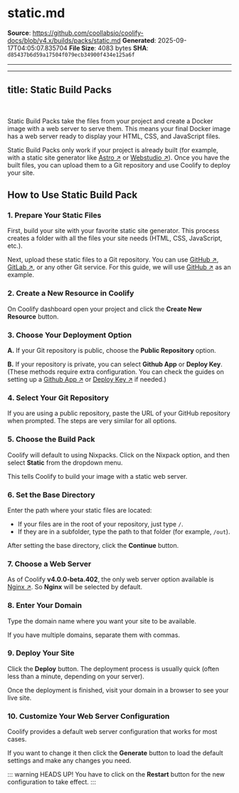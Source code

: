 # static.md

**Source**: https://github.com/coollabsio/coolify-docs/blob/v4.x/builds/packs/static.md
**Generated**: 2025-09-17T04:05:07.835704
**File Size**: 4083 bytes
**SHA**: `d85437b6d59a17504f079ecb34900f434e125a6f`

---

---
title: Static Build Packs
---

<ZoomableImage src="/docs/images/builds/packs/static/banner.webp" />

<br />

Static Build Packs take the files from your project and create a Docker image with a web server to serve them. This means your final Docker image has a web server ready to display your HTML, CSS, and JavaScript files.

Static Build Packs only work if your project is already built (for example, with a static site generator like [Astro ↗](https://astro.build/?utm_source=coolify.io) or [Webstudio ↗](https://webstudio.is/?utm_source=coolify.io)). Once you have the built files, you can upload them to a Git repository and use Coolify to deploy your site.


## How to Use Static Build Pack

### 1. Prepare Your Static Files
First, build your site with your favorite static site generator. This process creates a folder with all the files your site needs (HTML, CSS, JavaScript, etc.).  

Next, upload these static files to a Git repository. You can use [GitHub ↗](https://github.com/?utm_source=coolify.io), [GitLab ↗](https://about.gitlab.com/?utm_source=coolify.io), or any other Git service. For this guide, we will use [GitHub ↗](https://github.com/?utm_source=coolify.io) as an example.


### 2. Create a New Resource in Coolify
On Coolify dashboard open your project and click the **Create New Resource** button.

<ZoomableImage src="/docs/images/builds/packs/static/1.webp" />


### 3. Choose Your Deployment Option

<ZoomableImage src="/docs/images/builds/packs/static/2.webp" />

**A.** If your Git repository is public, choose the **Public Repository** option.

**B.** If your repository is private, you can select **Github App** or **Deploy Key**. (These methods require extra configuration. You can check the guides on setting up a [Github App ↗](/knowledge-base/git/github/integration#with-github-app-recommended) or [Deploy Key ↗](/knowledge-base/git/github/integration#with-deploy-keys) if needed.)


### 4. Select Your Git Repository
If you are using a public repository, paste the URL of your GitHub repository when prompted. The steps are very similar for all options.

<ZoomableImage src="/docs/images/builds/packs/static/3.webp" />


### 5. Choose the Build Pack
Coolify will default to using Nixpacks. Click on the Nixpack option, and then select **Static** from the dropdown menu.  

<ZoomableImage src="/docs/images/builds/packs/static/4.webp" />

This tells Coolify to build your image with a static web server.


### 6. Set the Base Directory
Enter the path where your static files are located:

<ZoomableImage src="/docs/images/builds/packs/static/5.webp" />

- If your files are in the root of your repository, just type `/`.
- If they are in a subfolder, type the path to that folder (for example, `/out`).


After setting the base directory, click the **Continue** button.


### 7. Choose a Web Server
As of Coolify **v4.0.0-beta.402**, the only web server option available is [Nginx ↗](https://nginx.org/en/?utm_source=coolify.io). So **Nginx** will be selected by default.

<ZoomableImage src="/docs/images/builds/packs/static/6.webp" />


### 8. Enter Your Domain
Type the domain name where you want your site to be available.  

<ZoomableImage src="/docs/images/builds/packs/static/7.webp" />

If you have multiple domains, separate them with commas.


### 9. Deploy Your Site
Click the **Deploy** button. The deployment process is usually quick (often less than a minute, depending on your server).

<ZoomableImage src="/docs/images/builds/packs/static/8.webp" />

Once the deployment is finished, visit your domain in a browser to see your live site.


### 10. Customize Your Web Server Configuration <Badge type="warning" text="Optional" />
Coolify provides a default web server configuration that works for most cases. 

If you want to change it then click the **Generate** button to load the default settings and make any changes you need.

<ZoomableImage src="/docs/images/builds/packs/static/9.webp" />

::: warning HEADS UP!
You have to click on the **Restart** button for the new configuration to take effect.
:::

